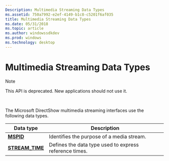 ```yaml
---
Description: Multimedia Streaming Data Types
ms.assetid: 750a7992-e2ef-4149-b1c8-c5201f6af035
title: Multimedia Streaming Data Types
ms.date: 05/31/2018
ms.topic: article
ms.author: windowssdkdev
ms.prod: windows
ms.technology: desktop
---
```


# Multimedia Streaming Data Types

> [!Note]  
> This API is deprecated. New applications should not use it.

 

The Microsoft DirectShow multimedia streaming interfaces use the following data types.



| Data type                           | Description                                            |
|-------------------------------------|--------------------------------------------------------|
| [**MSPID**](mspid.md)              | Identifies the purpose of a media stream.              |
| [**STREAM\_TIME**](stream-time.md) | Defines the data type used to express reference times. |



 

 

 



